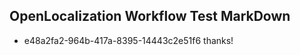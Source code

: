 ## OpenLocalization Workflow Test MarkDown
* e48a2fa2-964b-417a-8395-14443c2e51f6 thanks!

<!--HONumber=Jul16_HO4-->


